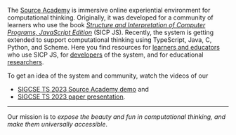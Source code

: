 The [Source Academy](https://sourceacademy.org) is immersive online experiential environment for computational thinking. Originally, it was developed for a community of learners who use the book [*Structure and Interpretation of Computer Programs, JavaScript Edition*](https://sourceacademy.org/sicpjs/) (SICP JS). Recently, the system is getting extended to support computational thinking using TypeScript, Java, C, Python, and Scheme.  Here you find resources for [learners and educators](https://about.sourceacademy.org/learner/README.html) who use SICP JS, for [developers](https://about.sourceacademy.org/developer/README.html) of the system, and for educational [researchers](https://about.sourceacademy.org/research/README.html). <!-- use full URLs for these three references here -->

To get an idea of the system and community, watch the videos of our
* [SIGCSE TS 2023 Source Academy demo](https://www.youtube.com/watch?v=s_UPhAT25fo) and
* [SIGCSE TS 2023 paper presentation](https://www.youtube.com/watch?v=herwKTpNeDE).

-----------------

Our mission is to *expose the beauty and fun in computational thinking, and make them universally accessible*.
